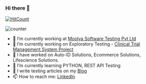 ### Hi there 👋

<!--
**srinivasskc/srinivasskc** is a ✨ _special_ ✨ repository because its `README.md` (this file) appears on your GitHub profile.
Here are some ideas to get you started:
-->

[![HitCount](http://hits.dwyl.com/srinivasskc/srinivasskc.svg)](http://hits.dwyl.com/srinivasskc/srinivasskc)

![counter](https://env7l9q0cv9xe6y.m.pipedream.net)


- 🔭 I’m currently working at [Moolya Software Testing Pvt Ltd](https://moolya.com/)
- 🔭 I’m currently working on Exploratory Testing - [Clinical Trial Management System Project](https://www.medidata.com/en/)
- 🎁 I have worked on Auto-ID Solutions, Ecommerce Solutions, Lifescience Solutions.
- 🌱 I’m currently learning PYTHON, REST API Testing
- 👯 I write testing articles on my [Blog](https://testingeduindia.blogspot.com)
- 📫 How to reach me: [LinkedIn](https://www.linkedin.com/in/srinivasskc/)
